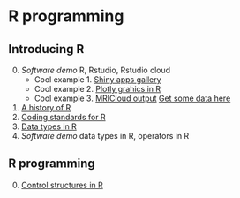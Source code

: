 # R programming


## Introducing R

0. *Software demo* R, Rstudio, Rstudio cloud
    * Cool example 1. [Shiny apps gallery](https://shiny.rstudio.com/gallery/)
    * Cool example 2. [Plotly grahics in R](https://plot.ly/r/file-options/)
    * Cool example 3. [MRICloud output](https://bcaffo.shinyapps.io/visualize/)  [Get some data here](https://github.com/bcaffo/MRIcloudT1volumetrics/tree/master/inst/extdata)
1. [A history of R](https://datasciencespecialization.github.io/courses/02_RProgramming/OverviewHistoryR/index.html#1)
2. [Coding standards for R](https://DataScienceSpecialization.github.io/courses/02_RProgramming/CodingStandard/index.html)
3. [Data types in R](https://DataScienceSpecialization.github.io/courses/02_RProgramming/DataTypes/index.html)
4. *Software demo* data types in R, operators in R


## R programming

0. [Control structures in R](https://DataScienceSpecialization.github.io/courses/02_RProgramming/ControlStructures/index.html)

